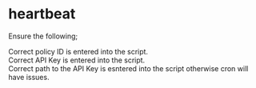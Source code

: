 # heartbeat

Ensure the following;   

Correct policy ID is entered into the script.  
Correct API Key is entered into the script.  
Correct path to the API Key is esntered into the script otherwise cron will have issues. 
